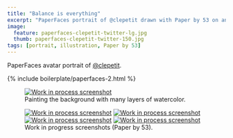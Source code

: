 ```yaml
---
title: "Balance is everything"
excerpt: "PaperFaces portrait of @clepetit drawn with Paper by 53 on an iPad."
image: 
  feature: paperfaces-clepetit-twitter-lg.jpg
  thumb: paperfaces-clepetit-twitter-150.jpg
tags: [portrait, illustration, Paper by 53]
---
```


PaperFaces avatar portrait of <a href="http://twitter.com/clepetit">@clepetit</a>.

{% include boilerplate/paperfaces-2.html %}

<figure>
	<a href="{{ site.url }}/assets/images/paperfaces-clepetit-process-1-lg.jpg"><img src="{{ site.url }}/assets/images/paperfaces-clepetit-process-1-750.jpg" alt="Work in process screenshot"></a>
	<figcaption>Painting the background with many layers of watercolor.</figcaption>
</figure>

<figure class="half">
	<a href="{{ site.url }}/assets/images/paperfaces-clepetit-process-2-lg.jpg"><img src="{{ site.url }}/assets/images/paperfaces-clepetit-process-2-600.jpg" alt="Work in process screenshot"></a>
	<a href="{{ site.url }}/assets/images/paperfaces-clepetit-process-3-lg.jpg"><img src="{{ site.url }}/assets/images/paperfaces-clepetit-process-3-600.jpg" alt="Work in process screenshot"></a>
	<a href="{{ site.url }}/assets/images/paperfaces-clepetit-process-4-lg.jpg"><img src="{{ site.url }}/assets/images/paperfaces-clepetit-process-4-600.jpg" alt="Work in process screenshot"></a>
	<a href="{{ site.url }}/assets/images/paperfaces-clepetit-process-5-lg.jpg"><img src="{{ site.url }}/assets/images/paperfaces-clepetit-process-5-600.jpg" alt="Work in process screenshot"></a>
	<figcaption>Work in progress screenshots (Paper by 53).</figcaption>
</figure>